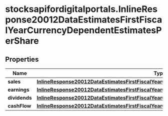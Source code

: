 # stocksapifordigitalportals.InlineResponse20012DataEstimatesFirstFiscalYearCurrencyDependentEstimatesPerShare

## Properties

Name | Type | Description | Notes
------------ | ------------- | ------------- | -------------
**sales** | [**InlineResponse20012DataEstimatesFirstFiscalYearCurrencyDependentEstimatesPerShareSales**](InlineResponse20012DataEstimatesFirstFiscalYearCurrencyDependentEstimatesPerShareSales.md) |  | [optional] 
**earnings** | [**InlineResponse20012DataEstimatesFirstFiscalYearCurrencyDependentEstimatesPerShareEarnings**](InlineResponse20012DataEstimatesFirstFiscalYearCurrencyDependentEstimatesPerShareEarnings.md) |  | [optional] 
**dividends** | [**InlineResponse20012DataEstimatesFirstFiscalYearCurrencyDependentEstimatesPerShareDividends**](InlineResponse20012DataEstimatesFirstFiscalYearCurrencyDependentEstimatesPerShareDividends.md) |  | [optional] 
**cashFlow** | [**InlineResponse20012DataEstimatesFirstFiscalYearCurrencyDependentEstimatesPerShareCashFlow**](InlineResponse20012DataEstimatesFirstFiscalYearCurrencyDependentEstimatesPerShareCashFlow.md) |  | [optional] 



